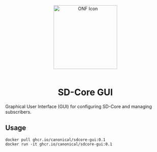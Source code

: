 <div align="center">
  <img src="./onf-icon.svg" alt="ONF Icon" width="200" height="200">
</div>
<br/>
<div align="center">
  <h1>SD-Core GUI</h1>
</div>

Graphical User Interface (GUI) for configuring SD-Core and managing subscribers.

## Usage

```console
docker pull ghcr.io/canonical/sdcore-gui:0.1
docker run -it ghcr.io/canonical/sdcore-gui:0.1
```
